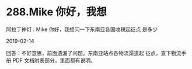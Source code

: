 # 288.Mike 你好，我想

阿拉丁神灯 : Mike 你好，我想问一下东南亚各国收税起征点 是多少

2019-02-14

回答：不好意思，前面遗漏了问题。东南亚站点各物流渠道起 征点，查下物流手册 PDF 文档附表部分，里面都有说明。